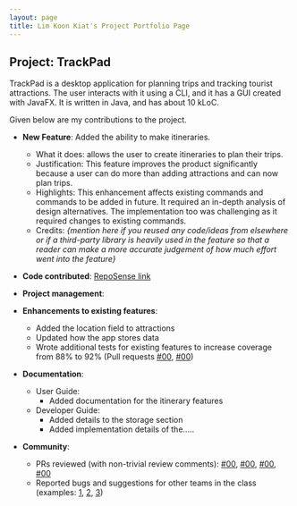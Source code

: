 ```yaml
---
layout: page
title: Lim Koon Kiat's Project Portfolio Page
---
```


## Project: TrackPad

TrackPad is a desktop application for planning trips and tracking tourist attractions. The user interacts with it using a CLI, and it has a GUI created with JavaFX. It is written in Java, and has about 10 kLoC.

Given below are my contributions to the project.

* **New Feature**: Added the ability to make itineraries.
  * What it does: allows the user to create itineraries to plan their trips.
  * Justification: This feature improves the product significantly because a user can do more than adding attractions and can now plan trips.
  * Highlights: This enhancement affects existing commands and commands to be added in future. It required an in-depth analysis of design alternatives. The implementation too was challenging as it required changes to existing commands.
  * Credits: *{mention here if you reused any code/ideas from elsewhere or if a third-party library is heavily used in the feature so that a reader can make a more accurate judgement of how much effort went into the feature}*

* **Code contributed**: [RepoSense link]()

* **Project management**:

* **Enhancements to existing features**:
  * Added the location field to attractions
  * Updated how the app stores data
  * Wrote additional tests for existing features to increase coverage from 88% to 92% (Pull requests [\#00](), [\#00]())

* **Documentation**:
  * User Guide:
    * Added documentation for the itinerary features
  * Developer Guide:
    * Added details to the storage section
    * Added implementation details of the.....

* **Community**:
  * PRs reviewed (with non-trivial review comments): [\#00](), [\#00](), [\#00](), [\#00]()
  * Reported bugs and suggestions for other teams in the class (examples: [1](), [2](), [3]())
